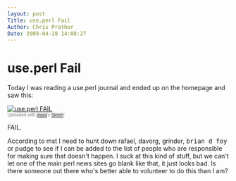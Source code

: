 ```yaml
---
layout: post
Title: use.perl Fail  
Author: Chris Prather
Date: 2009-04-28 14:08:27
---
```


# use.perl Fail
Today I was reading a use.perl journal and ended up on the homepage and saw this:

<div class="thumbnail"><a href="http://skitch.com/perigrin/bpmai/use.perl-fail"><img src="http://img.skitch.com/20090428-mh2yahft2fsf8ppk1rtf9p195n.preview.jpg" alt="use.perl FAIL" /></a><br /><span style="font-family: Lucida Grande, Trebuchet, sans-serif, Helvetica, Arial; font-size: 10px; color: #808080">Uploaded with <a href="http://plasq.com/">plasq</a>'s <a href="http://skitch.com">Skitch</a>!</span></div>

FAIL.

According to mst I need to hunt down rafael, davorg, grinder, <tt>brian d foy</tt> or pudge to see if I can be added to the list of people who are responsible for making sure that doesn't happen. I suck at this kind of stuff, but we can't let one of the main perl news sites go blank like that, it just looks bad.  Is there someone out there who's better able to volunteer to do this than I am?
